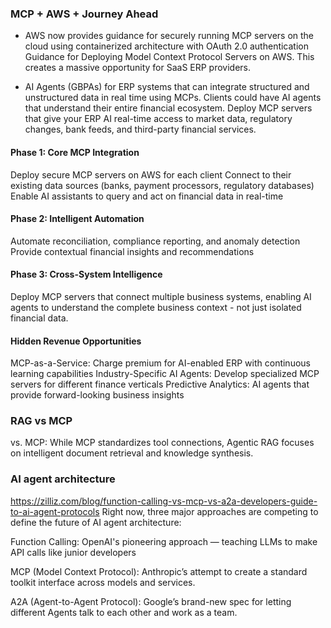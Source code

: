 ### MCP + AWS + Journey Ahead

- AWS now provides guidance for securely running MCP servers on the cloud using containerized architecture with OAuth 2.0 authentication Guidance for Deploying Model Context Protocol Servers on AWS. This creates a massive opportunity for SaaS ERP providers.

- AI Agents (GBPAs) for ERP systems that can integrate structured and unstructured data in real time using MCPs. Clients could have AI agents that understand their entire financial ecosystem. Deploy MCP servers that give your ERP AI real-time access to market data, regulatory changes, bank feeds, and third-party financial services.

#### Phase 1: Core MCP Integration

Deploy secure MCP servers on AWS for each client
Connect to their existing data sources (banks, payment processors, regulatory databases)
Enable AI assistants to query and act on financial data in real-time

#### Phase 2: Intelligent Automation
Automate reconciliation, compliance reporting, and anomaly detection
Provide contextual financial insights and recommendations


#### Phase 3: Cross-System Intelligence
Deploy MCP servers that connect multiple business systems, enabling AI agents to understand the complete business context - not just isolated financial data.



#### Hidden Revenue Opportunities
MCP-as-a-Service: Charge premium for AI-enabled ERP with continuous learning capabilities
Industry-Specific AI Agents: Develop specialized MCP servers for different finance verticals
Predictive Analytics: AI agents that provide forward-looking business insights



### RAG vs MCP 

vs. MCP: While MCP standardizes tool connections, Agentic RAG focuses on intelligent document retrieval and knowledge synthesis.


### AI agent architecture
https://zilliz.com/blog/function-calling-vs-mcp-vs-a2a-developers-guide-to-ai-agent-protocols
Right now, three major approaches are competing to define the future of AI agent architecture:

Function Calling: OpenAI's pioneering approach — teaching LLMs to make API calls like junior developers

MCP (Model Context Protocol): Anthropic’s attempt to create a standard toolkit interface across models and services.

A2A (Agent-to-Agent Protocol): Google’s brand-new spec for letting different Agents talk to each other and work as a team.